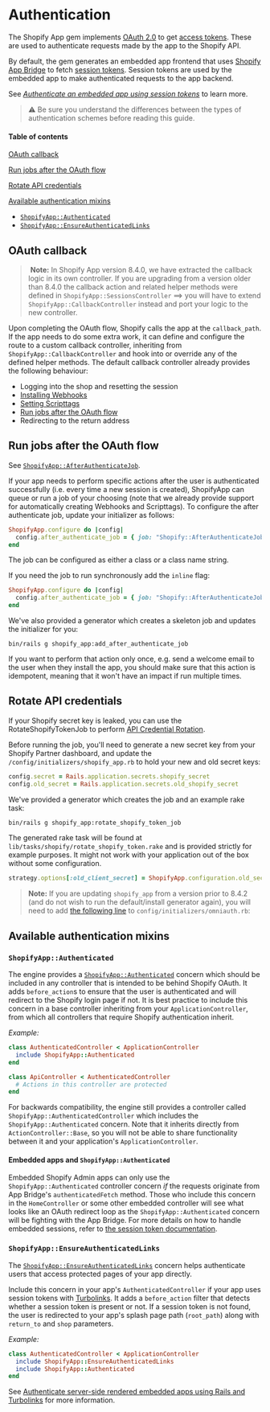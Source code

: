 # Authentication

The Shopify App gem implements [OAuth 2.0](https://shopify.dev/tutorials/authenticate-with-oauth) to get [access tokens](https://shopify.dev/concepts/about-apis/authentication#api-access-modes). These are used to authenticate requests made by the app to the Shopify API. 

By default, the gem generates an embedded app frontend that uses [Shopify App Bridge](https://shopify.dev/tools/app-bridge) to fetch [session tokens](https://shopify.dev/concepts/apps/building-embedded-apps-using-session-tokens). Session tokens are used by the embedded app to make authenticated requests to the app backend. 

See [*Authenticate an embedded app using session tokens*](https://shopify.dev/tutorials/authenticate-your-app-using-session-tokens) to learn more. 

> ⚠️ Be sure you understand the differences between the types of authentication schemes before reading this guide.

#### Table of contents

[OAuth callback](#oauth-callback)

[Run jobs after the OAuth flow](#run-jobs-after-the-oauth-flow)

[Rotate API credentials](#rotate-api-credentials)

[Available authentication mixins](#available-authentication-mixins)
  * [`ShopifyApp::Authenticated`](#shopifyappauthenticated)
  * [`ShopifyApp::EnsureAuthenticatedLinks`](#shopifyappensureauthenticatedlinks)

## OAuth callback

>️ **Note:** In Shopify App version 8.4.0, we have extracted the callback logic in its own controller. If you are upgrading from a version older than 8.4.0 the callback action and related helper methods were defined in `ShopifyApp::SessionsController` ==> you will have to extend `ShopifyApp::CallbackController` instead and port your logic to the new controller.

Upon completing the OAuth flow, Shopify calls the app at the `callback_path`. If the app needs to do some extra work, it can define and configure the route to a custom callback controller, inheriting from `ShopifyApp::CallbackController` and hook into or override any of the defined helper methods. The default callback controller already provides the following behaviour:
* Logging into the shop and resetting the session
* [Installing Webhooks](/docs/shopify_app/webhooks.md)
* [Setting Scripttags](/docs/shopify_app/script-tags.md)
* [Run jobs after the OAuth flow](#run-jobs-after-the-oauth-flow)
* Redirecting to the return address

## Run jobs after the OAuth flow

See [`ShopifyApp::AfterAuthenticateJob`](/lib/generators/shopify_app/add_after_authenticate_job/templates/after_authenticate_job.rb).

If your app needs to perform specific actions after the user is authenticated successfully (i.e. every time a new session is created), ShopifyApp can queue or run a job of your choosing (note that we already provide support for automatically creating Webhooks and Scripttags). To configure the after authenticate job, update your initializer as follows:

```ruby
ShopifyApp.configure do |config|
  config.after_authenticate_job = { job: "Shopify::AfterAuthenticateJob" }
end
```

The job can be configured as either a class or a class name string.

If you need the job to run synchronously add the `inline` flag:

```ruby
ShopifyApp.configure do |config|
  config.after_authenticate_job = { job: "Shopify::AfterAuthenticateJob", inline: true }
end
```

We've also provided a generator which creates a skeleton job and updates the initializer for you:

```
bin/rails g shopify_app:add_after_authenticate_job
```

If you want to perform that action only once, e.g. send a welcome email to the user when they install the app, you should make sure that this action is idempotent, meaning that it won't have an impact if run multiple times.

## Rotate API credentials

If your Shopify secret key is leaked, you can use the RotateShopifyTokenJob to perform [API Credential Rotation](https://help.shopify.com/en/api/getting-started/authentication/oauth/api-credential-rotation).

Before running the job, you'll need to generate a new secret key from your Shopify Partner dashboard, and update the `/config/initializers/shopify_app.rb` to hold your new and old secret keys:

```ruby
config.secret = Rails.application.secrets.shopify_secret
config.old_secret = Rails.application.secrets.old_shopify_secret
```

We've provided a generator which creates the job and an example rake task:

```sh
bin/rails g shopify_app:rotate_shopify_token_job
```

The generated rake task will be found at `lib/tasks/shopify/rotate_shopify_token.rake` and is provided strictly for example purposes. It might not work with your application out of the box without some configuration.

```ruby
strategy.options[:old_client_secret] = ShopifyApp.configuration.old_secret
```

> **Note:** If you are updating `shopify_app` from a version prior to 8.4.2 (and do not wish to run the default/install generator again), you will need to add [the following line](https://github.com/Shopify/shopify_app/blob/4f7e6cca2a472d8f7af44b938bd0fcafe4d8e88a/lib/generators/shopify_app/install/templates/shopify_provider.rb#L18) to `config/initializers/omniauth.rb`:

## Available authentication mixins

### `ShopifyApp::Authenticated`

The engine provides a [`ShopifyApp::Authenticated`](/app/controllers/concerns/shopify_app/authenticated.rb) concern which should be included in any controller that is intended to be behind Shopify OAuth. It adds `before_action`s to ensure that the user is authenticated and will redirect to the Shopify login page if not. It is best practice to include this concern in a base controller inheriting from your `ApplicationController`, from which all controllers that require Shopify authentication inherit.

*Example:*

```rb
class AuthenticatedController < ApplicationController
  include ShopifyApp::Authenticated
end

class ApiController < AuthenticatedController
  # Actions in this controller are protected
end
```

For backwards compatibility, the engine still provides a controller called `ShopifyApp::AuthenticatedController` which includes the `ShopifyApp::Authenticated` concern. Note that it inherits directly from `ActionController::Base`, so you will not be able to share functionality between it and your application's `ApplicationController`.

#### Embedded apps and `ShopifyApp::Authenticated`

Embedded Shopify Admin apps can only use the `ShopifyApp::Authenticated` controller concern *if* the requests originate from App Bridge's `authenticatedFetch` method. Those who include this concern in the `HomeController` or some other embedded controller will see what looks like an OAuth redirect loop as the `ShopifyApp::Authenticated` concern will be fighting with the App Bridge. For more details on how to handle embedded sessions, refer to [the session token documentation](https://shopify.dev/apps/auth/oauth/session-tokens).

### `ShopifyApp::EnsureAuthenticatedLinks`

The [`ShopifyApp::EnsureAuthenticatedLinks`](/app/controllers/concerns/shopify_app/ensure_authenticated_links.rb) concern helps authenticate users that access protected pages of your app directly.

Include this concern in your app's `AuthenticatedController` if your app uses session tokens with [Turbolinks](https://github.com/turbolinks/turbolinks). It adds a `before_action` filter that detects whether a session token is present or not. If a session token is not found, the user is redirected to your app's splash page path (`root_path`) along with `return_to` and `shop` parameters.

*Example:*

```rb
class AuthenticatedController < ApplicationController
  include ShopifyApp::EnsureAuthenticatedLinks
  include ShopifyApp::Authenticated
end
```

See [Authenticate server-side rendered embedded apps using Rails and Turbolinks](https://shopify.dev/tutorials/authenticate-server-side-rendered-embedded-apps-using-rails-and-turbolinks) for more information.
